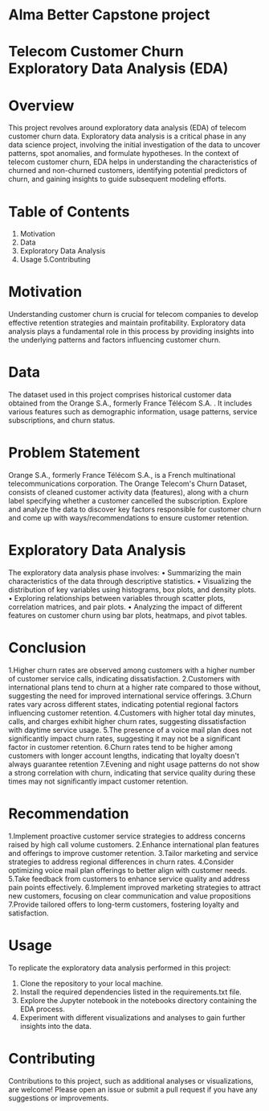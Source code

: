 # Alma Better Capstone project

# Telecom Customer Churn Exploratory Data Analysis (EDA)

# Overview
This project revolves around exploratory data analysis (EDA) of telecom customer churn data. Exploratory data analysis is a critical phase in any data science project, involving the initial investigation of the data to uncover patterns, spot anomalies, and formulate hypotheses. In the context of telecom customer churn, EDA helps in understanding the characteristics of churned and non-churned customers, identifying potential predictors of churn, and gaining insights to guide subsequent modeling efforts.

# Table of Contents
1. Motivation
2. Data
3. Exploratory Data Analysis
4. Usage
5.Contributing

# Motivation
Understanding customer churn is crucial for telecom companies to develop effective retention strategies and maintain profitability. Exploratory data analysis plays a fundamental role in this process by providing insights into the underlying patterns and factors influencing customer churn.

# Data
The dataset used in this project comprises historical customer data obtained from the Orange S.A., formerly France Télécom S.A. . It includes various features such as demographic information, usage patterns, service subscriptions, and churn status.

# Problem Statement
Orange S.A., formerly France Télécom S.A., is a French multinational telecommunications corporation. The Orange Telecom's Churn Dataset, consists of cleaned customer activity data (features), along with a churn label specifying whether a customer cancelled the subscription. Explore and analyze the data to discover key factors responsible for customer churn and come up with ways/recommendations to ensure customer retention.

# Exploratory Data Analysis
The exploratory data analysis phase involves:
• Summarizing the main characteristics of the data through descriptive statistics.
• Visualizing the distribution of key variables using histograms, box plots, and density plots.
• Exploring relationships between variables through scatter plots, correlation matrices, and pair plots.
• Analyzing the impact of different features on customer churn using bar plots, heatmaps, and pivot tables.

# Conclusion
1.Higher churn rates are observed among customers with a higher number of customer service calls, indicating dissatisfaction.
2.Customers with international plans tend to churn at a higher rate compared to those without, suggesting the need for improved international service offerings.
3.Churn rates vary across different states, indicating potential regional factors influencing customer retention.
4.Customers with higher total day minutes, calls, and charges exhibit higher churn rates, suggesting dissatisfaction with daytime service usage.
5.The presence of a voice mail plan does not significantly impact churn rates, suggesting it may not be a significant factor in customer retention.
6.Churn rates tend to be higher among customers with longer account lengths, indicating that loyalty doesn't always guarantee retention
7.Evening and night usage patterns do not show a strong correlation with churn, indicating that service quality during these times may not significantly impact customer retention.

# Recommendation
1.Implement proactive customer service strategies to address concerns raised by high call volume customers.
2.Enhance international plan features and offerings to improve customer retention.
3.Tailor marketing and service strategies to address regional differences in churn rates.
4.Consider optimizing voice mail plan offerings to better align with customer needs.
5.Take feedback from customers to enhance service quality and address pain points effectively.
6.Implement improved marketing strategies to attract new customers, focusing on clear communication and value propositions
7.Provide tailored offers to long-term customers, fostering loyalty and satisfaction.

# Usage
To replicate the exploratory data analysis performed in this project:
1. Clone the repository to your local machine.
2. Install the required dependencies listed in the requirements.txt file.
3. Explore the Jupyter notebook in the notebooks directory containing the EDA process.
4. Experiment with different visualizations and analyses to gain further insights into the data.
   
# Contributing
Contributions to this project, such as additional analyses or visualizations, are welcome! Please open an issue or submit a pull request if you have any suggestions or improvements.


